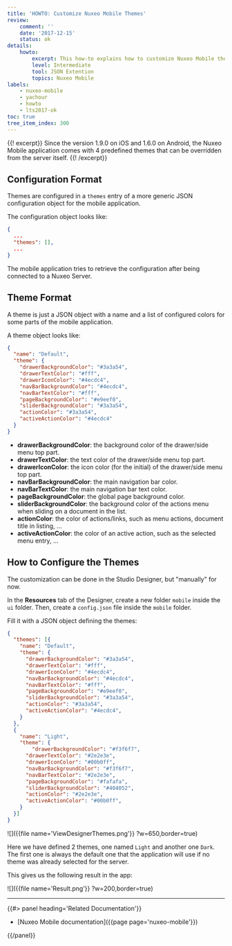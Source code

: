 ```yaml
---
title: 'HOWTO: Customize Nuxeo Mobile Themes'
review:
    comment: ''
    date: '2017-12-15'
    status: ok
details:
    howto:
        excerpt: This how-to explains how to customize Nuxeo Mobile themes.
        level: Intermediate
        tool: JSON Extention
        topics: Nuxeo Mobile
labels:
    - nuxeo-mobile
    - yachour
    - howto
    - lts2017-ok
toc: true
tree_item_index: 300
---
```

{{! excerpt}}
Since the version 1.9.0 on iOS and 1.6.0 on Android, the Nuxeo Mobile application comes with 4 predefined themes that can be overridden from the server itself.
{{! /excerpt}}

## Configuration Format

Themes are configured in a `themes` entry of a more generic JSON configuration object for the mobile application.

The configuration object looks like:

```json
{
  ...
  "themes": [],
  ...
}
```

The mobile application tries to retrieve the configuration after being connected to a Nuxeo Server.


## Theme Format

A theme is just a JSON object with a name and a list of configured colors for some parts of the mobile application.

A theme object looks like:

```json
{
  "name": "Default",
  "theme": {
    "drawerBackgroundColor": "#3a3a54",
    "drawerTextColor": "#fff",
    "drawerIconColor": "#4ecdc4",
    "navBarBackgroundColor": "#4ecdc4",
    "navBarTextColor": "#fff",
    "pageBackgroundColor": "#e9eef0",
    "sliderBackgroundColor": "#3a3a54",
    "actionColor": "#3a3a54",
    "activeActionColor": "#4ecdc4"
  }
}
```

- **drawerBackgroundColor**: the background color of the drawer/side menu top part.
- **drawerTextColor**: the text color of the drawer/side menu top part.
- **drawerIconColor**: the icon color (for the initial) of the drawer/side menu top part.
- **navBarBackgroundColor**: the main navigation bar color.
- **navBarTextColor**: the main navigation bar text color.
- **pageBackgroundColor**: the global page background color.
- **sliderBackgroundColor**: the background color of the actions menu when sliding on a document in the list.
- **actionColor**: the color of actions/links, such as menu actions, document title in listing, ...
- **activeActionColor**: the color of an active action, such as the selected menu entry, ...


## How to Configure the Themes

The customization can be done in the Studio Designer, but "manually" for now.

In the **Resources** tab of the Designer, create a new folder `mobile` inside the `ui` folder. Then, create a `config.json` file inside the `mobile` folder.

Fill it with a JSON object defining the themes:

```json
{
  "themes": [{
    "name": "Default",
    "theme": {
      "drawerBackgroundColor": "#3a3a54",
      "drawerTextColor": "#fff",
      "drawerIconColor": "#4ecdc4",
      "navBarBackgroundColor": "#4ecdc4",
      "navBarTextColor": "#fff",
      "pageBackgroundColor": "#e9eef0",
      "sliderBackgroundColor": "#3a3a54",
      "actionColor": "#3a3a54",
      "activeActionColor": "#4ecdc4",
    }
  },
  {
    "name": "Light",
    "theme": {
    	"drawerBackgroundColor": "#f3f6f7",
      "drawerTextColor": "#2e2e3e",
      "drawerIconColor": "#00b0ff",
      "navBarBackgroundColor": "#f3f6f7",
      "navBarTextColor": "#2e2e3e",
      "pageBackgroundColor": "#fafafa",
      "sliderBackgroundColor": "#404052",
      "actionColor": "#2e2e3e",
      "activeActionColor": "#00b0ff",
    }
  }]
}
```

![]({{file name='ViewDesignerThemes.png'}} ?w=650,border=true)

Here we have defined 2 themes, one named `Light` and another one `Dark`. The first one is always the default one that the application will use if no theme was already selected for the server.

This gives us the following result in the app:

![]({{file name='Result.png'}} ?w=200,border=true)


* * *

<div class="row" data-equalizer data-equalize-on="medium"><div class="column medium-6">{{#> panel heading='Related Documentation'}}

- [Nuxeo Mobile documentation]({{page page='nuxeo-mobile'}})

{{/panel}}</div><div class="column medium-6">

&nbsp;

</div></div>
